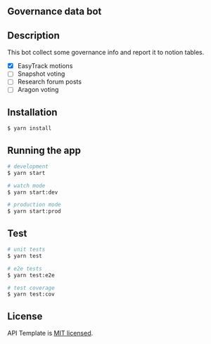 ## Governance data bot

## Description
This bot collect some governance info and report it to notion tables.

- [x] EasyTrack motions
- [ ] Snapshot voting
- [ ] Research forum posts
- [ ] Aragon voting

## Installation

```bash
$ yarn install
```

## Running the app

```bash
# development
$ yarn start

# watch mode
$ yarn start:dev

# production mode
$ yarn start:prod
```

## Test

```bash
# unit tests
$ yarn test

# e2e tests
$ yarn test:e2e

# test coverage
$ yarn test:cov
```

## License

API Template is [MIT licensed](LICENSE).
